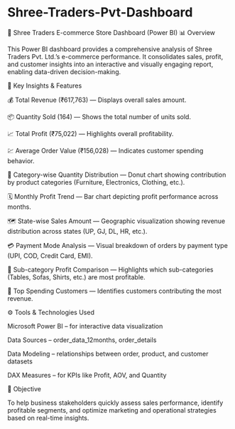 # Shree-Traders-Pvt-Dashboard
🧾 Shree Traders E-commerce Store Dashboard (Power BI)
📊 Overview

This Power BI dashboard provides a comprehensive analysis of Shree Traders Pvt. Ltd.’s e-commerce performance. It consolidates sales, profit, and customer insights into an interactive and visually engaging report, enabling data-driven decision-making.

🚀 Key Insights & Features

💰 Total Revenue (₹617,763) — Displays overall sales amount.

📦 Quantity Sold (164) — Shows the total number of units sold.

📈 Total Profit (₹75,022) — Highlights overall profitability.

💹 Average Order Value (₹156,028) — Indicates customer spending behavior.

🧩 Category-wise Quantity Distribution — Donut chart showing contribution by product categories (Furniture, Electronics, Clothing, etc.).

🗓️ Monthly Profit Trend — Bar chart depicting profit performance across months.

🗺️ State-wise Sales Amount — Geographic visualization showing revenue distribution across states (UP, GJ, DL, HR, etc.).

💳 Payment Mode Analysis — Visual breakdown of orders by payment type (UPI, COD, Credit Card, EMI).

🧵 Sub-category Profit Comparison — Highlights which sub-categories (Tables, Sofas, Shirts, etc.) are most profitable.

👥 Top Spending Customers — Identifies customers contributing the most revenue.

⚙️ Tools & Technologies Used

Microsoft Power BI – for interactive data visualization

Data Sources – order_data_12months, order_details

Data Modeling – relationships between order, product, and customer datasets

DAX Measures – for KPIs like Profit, AOV, and Quantity

🎯 Objective

To help business stakeholders quickly assess sales performance, identify profitable segments, and optimize marketing and operational strategies based on real-time insights.
